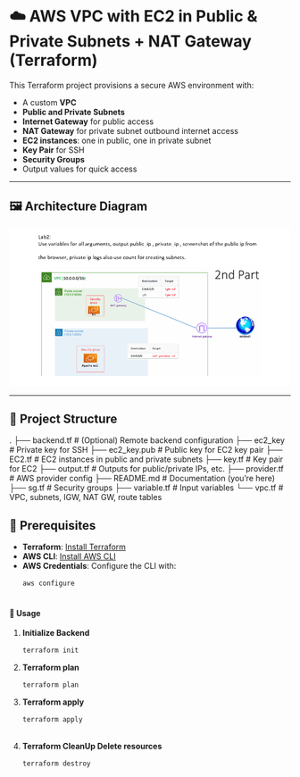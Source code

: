 # ☁️ AWS VPC with EC2 in Public & Private Subnets + NAT Gateway (Terraform)

This Terraform project provisions a secure AWS environment with:

- A custom **VPC**
- **Public and Private Subnets**
- **Internet Gateway** for public access
- **NAT Gateway** for private subnet outbound internet access
- **EC2 instances**: one in public, one in private subnet
- **Key Pair** for SSH
- **Security Groups**
- Output values for quick access

---

## 🖼️ Architecture Diagram

![Architecture Diagram](lab2.png)

---

## 📁 Project Structure
.
├── backend.tf          # (Optional) Remote backend configuration
├── ec2_key             # Private key for SSH
├── ec2_key.pub         # Public key for EC2 key pair
├── EC2.tf              # EC2 instances in public and private subnets
├── key.tf              # Key pair for EC2
├── output.tf           # Outputs for public/private IPs, etc.
├── provider.tf         # AWS provider config
├── README.md           # Documentation (you’re here)
├── sg.tf               # Security groups
├── variable.tf         # Input variables
└── vpc.tf              # VPC, subnets, IGW, NAT GW, route tables




## 🔧 Prerequisites
- **Terraform**: [Install Terraform](https://www.terraform.io/downloads)
- **AWS CLI**: [Install AWS CLI](https://docs.aws.amazon.com/cli/latest/userguide/getting-started-install.html)
- **AWS Credentials**: Configure the CLI with:
  ```bash
  aws configure



#### 🚀 Usage


1. **Initialize Backend**
   ```bash
   terraform init

2. **Terraform plan**
   ```bash
   terraform plan   


3. **Terraform apply**
   ```bash
   terraform apply 



3. **Terraform CleanUp Delete resources**
   ```bash
   terraform destroy
